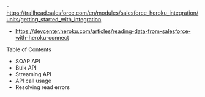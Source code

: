 -https://trailhead.salesforce.com/en/modules/salesforce_heroku_integration/units/getting_started_with_integration

- https://devcenter.heroku.com/articles/reading-data-from-salesforce-with-heroku-connect

Table of Contents

- SOAP API
- Bulk API
- Streaming API
- API call usage
- Resolving read errors
